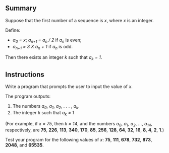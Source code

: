 ## Summary
Suppose that the first number of a sequence is *x*, where *x* is an integer. 

Define:
* *a<sub>0</sub> = x*; *a<sub>n+1</sub> = a<sub>n</sub> / 2* if *a<sub>n</sub>* is even;
* *a<sub>n+1</sub> = 3 X a<sub>n</sub> + 1* if *a<sub>n</sub>* is odd. 

Then there exists an integer *k* such that *a<sub>k</sub> = 1*. 

## Instructions
Write a program that prompts the user to input the value of *x*. 

The program outputs:
1. The numbers *a<sub>0</sub>*, *a<sub>1</sub>*, *a<sub>2</sub>*, . . . , *a<sub>k</sub>*. 
2. The integer *k* such that *a<sub>k</sub> = 1*

(For example, if *x = 75*, then *k = 14*, and the numbers *a<sub>0</sub>*, *a<sub>1</sub>*, *a<sub>2</sub>*, ..., *a<sub>14</sub>*, respectively, are **75**, **226**, **113**, **340**, **170**, **85**, **256**, **128**, **64**, **32**, **16**, **8**, **4**, **2**, **1**.) 

Test your program for the following values of *x*: **75**, **111**, **678**, **732**, **873**, **2048**, and **65535**.

